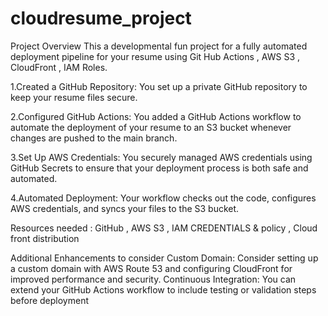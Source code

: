 # cloudresume_project


Project Overview 
This a developmental fun project for a fully automated deployment pipeline for your resume using Git Hub Actions , AWS S3 , CloudFront , IAM Roles. 

1.Created a GitHub Repository: You set up a private GitHub repository to keep your resume files secure.

2.Configured GitHub Actions: You added a GitHub Actions workflow to automate the deployment of your resume to an S3 bucket whenever changes are pushed to the main branch.

3.Set Up AWS Credentials: You securely managed AWS credentials using GitHub Secrets to ensure that your deployment process is both safe and automated.

4.Automated Deployment: Your workflow checks out the code, configures AWS credentials, and syncs your files to the S3 bucket.


Resources needed : GitHub , AWS S3 , IAM CREDENTIALS & policy , Cloud front distribution

Additional Enhancements to consider
Custom Domain: Consider setting up a custom domain with AWS Route 53 and configuring CloudFront for improved performance and security.
Continuous Integration: You can extend your GitHub Actions workflow to include testing or validation steps before deployment
